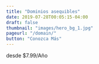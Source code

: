 ```yaml
---
title: "Dominios asequibles"
date: 2019-07-28T00:05:15-04:00
draft: false
thumbnail: "images/hero_bg_1.jpg"
pageurl: "/domain/"
button: "Conozca Más"
---
```

desde $7.99/Año
